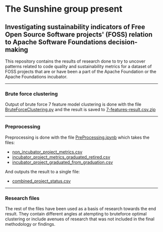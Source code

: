 # The Sunshine group present
## Investigating sustainability indicators of Free Open Source Software projects' (FOSS) relation to Apache Software Foundations decision-making 

This repository contains the results of research done to try to uncover patterns related to code quality and sustainability metrics for a dataset of FOSS projects that are or have been a part of the Apache Foundation or the Apache Foundations incubator.  

---

### Brute force clustering
Output of brute force 7 feature model clustering is done with the file [BruteForceClustering.py](BruteForceClustering.py) and the result is saved to [7-features-result.csv.zip](7-features-result.csv.zip)

---

### Preprocessing
Preprocessing is done with the file [PreProcessing.ipynb](PreProcessing.ipynb) which takes the files:
- [non_incubator_project_metrics.csv](non_incubator_project_metrics.csv)
- [incubator_project_metrics_graduated_retired.csv](incubator_project_metrics_graduated_retired.csv)
- [incubator_project_graduated_from_graduation.csv](incubator_project_graduated_from_graduation.csv) 

And outputs the result to a single file:
- [combined_project_status.csv](combined_project_status.csv)

---

### Research files
The rest of the files have been used as a basis of research towards the end result. They contain different angles at atempting to bruteforce optimal clustering or include avenues of research that was not included in the final methodology or findings. 

